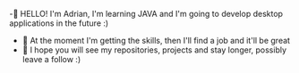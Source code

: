 -👋 HELLO! I'm Adrian, I'm learning JAVA and I'm going to develop desktop applications in the future :)
- 👀 At the moment I'm getting the skills, then I'll find a job and it'll be great 
- 🌱 I hope you will see my repositories, projects and stay longer, possibly leave a follow :)
